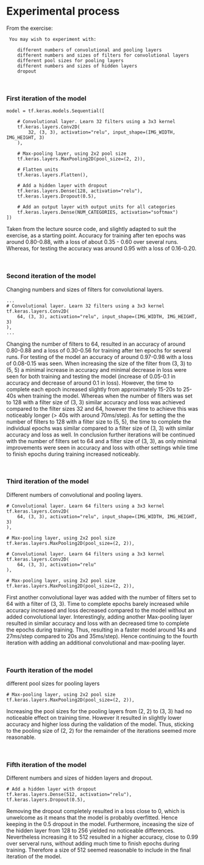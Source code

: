 # Experimental process 

From the exercise:
```
 You may wish to experiment with:

    different numbers of convolutional and pooling layers
    different numbers and sizes of filters for convolutional layers
    different pool sizes for pooling layers
    different numbers and sizes of hidden layers
    dropout
``` 

<br/>

### First iteration of the model
```
model = tf.keras.models.Sequential([

    # Convolutional layer. Learn 32 filters using a 3x3 kernel
    tf.keras.layers.Conv2D(
        32, (3, 3), activation="relu", input_shape=(IMG_WIDTH,  IMG_HEIGHT, 3)
    ),

    # Max-pooling layer, using 2x2 pool size
    tf.keras.layers.MaxPooling2D(pool_size=(2, 2)),

    # Flatten units
    tf.keras.layers.Flatten(),

    # Add a hidden layer with dropout
    tf.keras.layers.Dense(128, activation="relu"),
    tf.keras.layers.Dropout(0.5),

    # Add an output layer with output units for all categories
    tf.keras.layers.Dense(NUM_CATEGORIES, activation="softmax")
])
```
Taken from the lecture source code, and slightly adapted to suit the exercise, as a starting point. 
Accuracy for training after ten epochs was around 0.80-0.88, with a loss of about 0.35 - 0.60 over several runs.
Whereas, for testing the accuracy was around 0.95 with a loss of 0.16-0.20.

<br/>

### Second iteration of the model
Changing numbers and sizes of filters for convolutional layers.
```
...
# Convolutional layer. Learn 32 filters using a 3x3 kernel
tf.keras.layers.Conv2D(
    64, (3, 3), activation="relu", input_shape=(IMG_WIDTH, IMG_HEIGHT, 3)
),
...
```
Changing the number of filters to 64, resulted in an accuracy of around 0.80-0.88 and a loss of 0.30-0.56 for training after ten epochs for several runs. For testing of the model an accuracy of around 0.97-0.98 with a loss of 0.08-0.15 was seen.
When increasing the size of the filter from (3, 3) to (5, 5) a minimal increase in accuracy and minimal decrease in loss were seen for both training and testing the model (increase of 0.05-0.1 in accuracy and decrease of around 0.1 in loss). However, the time to complete each epoch increased slightly from approximately 15-20s to 25-40s when training the model.  Whereas when the number of filters was set to 128 with a filter size of (3, 3) similar accuracy and loss was achieved compared to the filter sizes 32 and 64, however the time to achieve this was noticeably longer (> 40s with around 70ms/step). As for setting the the number of filters to 128 with a filter size to (5, 5), the time to complete the individual epochs was similar compared to a filter size of (3, 3) with similar accuracy and loss as well.
In conclusion further iterations will be continued with the number of filters set to 64 and a filter size of (3, 3), as only minimal improvements were seen in accuracy and loss with other settings while time to finish epochs during training increased noticeably.

<br/>

### Third iteration of the model
Different numbers of convolutional and pooling layers.
```
# Convolutional layer. Learn 64 filters using a 3x3 kernel
tf.keras.layers.Conv2D(
    64, (3, 3), activation="relu", input_shape=(IMG_WIDTH, IMG_HEIGHT, 3)
),

# Max-pooling layer, using 2x2 pool size
tf.keras.layers.MaxPooling2D(pool_size=(2, 2)),

# Convolutional layer. Learn 64 filters using a 3x3 kernel
tf.keras.layers.Conv2D(
    64, (3, 3), activation="relu"
),

# Max-pooling layer, using 2x2 pool size
tf.keras.layers.MaxPooling2D(pool_size=(2, 2)),
```
First another convolutional layer was added with the number of filters set to 64 with a filter of (3, 3). Time to complete epochs barely increased while accuracy increased and loss decreased compared to the model without an added convolutional layer. Interestingly, adding another Max-pooling layer resulted in similar accuracy and loss with an decreased time to complete the epochs during training. Thus, resulting in a faster model around 14s and 27ms/step compared to 20s and 35ms/step). Hence continuing to the fourth iteration with adding an additional convolutional and max-pooling layer.

<br/>

### Fourth iteration of the model
different pool sizes for pooling layers
```
# Max-pooling layer, using 2x2 pool size
tf.keras.layers.MaxPooling2D(pool_size=(2, 2)),
```
Increasing the pool sizes for the pooling layers from (2, 2) to (3, 3) had no noticeable effect on training time. However it resulted in slightly lower accuracy and higher loss during the validation of the model. Thus, sticking to the pooling size of (2, 2) for the remainder of the iterations seemed more reasonable.


<br/>

### Fifth iteration of the model
Different numbers and sizes of hidden layers and dropout.
```
# Add a hidden layer with dropout
tf.keras.layers.Dense(512, activation="relu"),
tf.keras.layers.Dropout(0.5),
```
Removing the dropout completely resulted in a loss close to 0, which is unwelcome as it means that the model is probably overfitted. Hence keeping in the 0.5 dropout in the model. Furthermore, inceasing the size of the hidden layer from 128 to 256 yielded no noticeable differences. Nevertheless increasing it to 512 resulted in a higher accuracy, close to 0.99 over serveral runs, without adding much time to finish epochs during training. Therefore a size of 512 seemed reasonable to include in the final iteration of the model. 